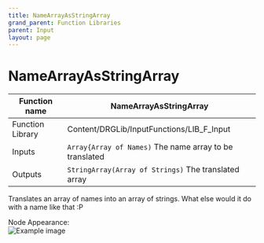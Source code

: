 ```yaml
---
title: NameArrayAsStringArray
grand_parent: Function Libraries
parent: Input
layout: page
---
```


# NameArrayAsStringArray

| Function name | NameArrayAsStringArray |
| --- | --- |
| Function Library | Content/DRGLib/InputFunctions/LIB_F_Input |
| Inputs | `Array{Array of Names)` The name array to be translated |
| Outputs | `StringArray(Array of Strings)` The translated array |

Translates an array of names into an array of strings. What else would it do with a name like that \:P

Node Appearance:  
![Example image](/DRGLib/Media/FullDocs/FunctionLibs/Input/NameArrayAsStringArrayImage.png)
